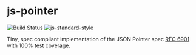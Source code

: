 # js-pointer
[![Build Status](https://travis-ci.org/toboid/js-pointer.svg?branch=master)](https://travis-ci.org/toboid/js-pointer)
[![js-standard-style](https://img.shields.io/badge/code%20style-standard-brightgreen.svg?style=flat)](http://standardjs.com/)

Tiny, spec compliant implementation of the JSON Pointer spec [RFC 6901](https://tools.ietf.org/html/rfc6901) with 100% test coverage.
